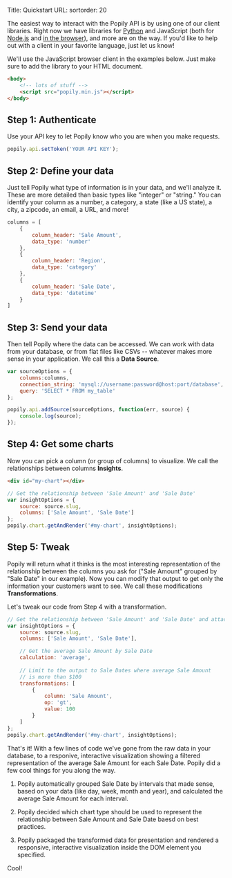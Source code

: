 Title: Quickstart
URL: 
sortorder: 20

The easiest way to interact with the Popily API is by using one of our client libraries. Right now we have libraries for [Python](https://github.com/popily/popily-api) and JavaScript (both for [Node.js](https://github.com/popily/popily-node) and [in the browser](https://github.com/popily/popily-js)), and more are on the way. If you'd like to help out with a client in your favorite language, just let us know!

We'll use the JavaScript browser client in the examples below. Just make sure to add the library to your HTML document. 

```html
<body>
    <!-- lots of stuff -->
    <script src="popily.min.js"></script>
</body>
```

## Step 1: Authenticate

Use your API key to let Popily know who you are when you make requests.

```javascript
popily.api.setToken('YOUR API KEY');
```

## Step 2: Define your data

Just tell Popily what type of information is in your data, and we'll analyze it. These are more detailed than basic types like "integer" or "string." You can identify your column as a number, a category, a state (like a US state), a city, a zipcode, an email, a URL, and more! 


```javascript
columns = [
    {
        column_header: 'Sale Amount',
        data_type: 'number'
    },
    {
        column_header: 'Region',
        data_type: 'category'
    },
    {
        column_header: 'Sale Date',
        data_type: 'datetime'
    }
]
```
## Step 3: Send your data

Then tell Popily where the data can be accessed.  We can work with data from your database, or from flat files like CSVs -- whatever makes more sense in your application. We call this a **Data Source**.

```javascript
var sourceOptions = {
    columns:columns, 
    connection_string: 'mysql://username:password@host:port/database',
    query: 'SELECT * FROM my_table'
};

popily.api.addSource(sourceOptions, function(err, source) {
    console.log(source); 
});
```

## Step 4: Get some charts

Now you can pick a column (or group of columns) to visualize. We call the relationships between columns **Insights**.  

```html
<div id="my-chart"></div>
```

```javascript
// Get the relationship between 'Sale Amount' and 'Sale Date'
var insightOptions = {
    source: source.slug, 
    columns: ['Sale Amount', 'Sale Date']
};
popily.chart.getAndRender('#my-chart', insightOptions);
```

## Step 5: Tweak

Popily will return what it thinks is the most interesting representation of the relationship between the columns you ask for ("Sale Amount" grouped by "Sale Date" in our example). Now you can modify that output to get only the information your customers want to see. We call these modifications **Transformations**. 

Let's tweak our code from Step 4 with a transformation.

```javascript
// Get the relationship between 'Sale Amount' and 'Sale Date' and attach the 
var insightOptions = {
    source: source.slug, 
    columns: ['Sale Amount', 'Sale Date'],

    // Get the average Sale Amount by Sale Date
    calculation: 'average',
    
    // Limit to the output to Sale Dates where average Sale Amount 
    // is more than $100
    transformations: [
        {
            column: 'Sale Amount',
            op: 'gt',
            value: 100
        }
    ]
};
popily.chart.getAndRender('#my-chart', insightOptions);
```

That's it! With a few lines of code we've gone from the raw data in your database, to a responive, interactive visualization showing a filtered representation of the average Sale Amount for each Sale Date. Popily did a few cool things for you along the way. 

1. Popily automatically grouped Sale Date by intervals that made sense, based on your data (like day, week, month and year), and calculated the average Sale Amount for each interval.

2. Popily decided which chart type should be used to represent the relationship between Sale Amount and Sale Date baesd on best practices.

3. Popily packaged the transformed data for presentation and rendered a responsive, interactive visualization inside the DOM element you specified. 

Cool!